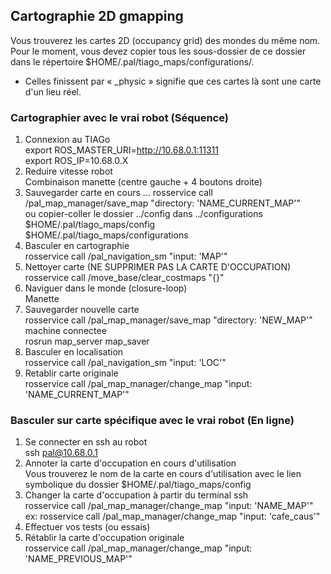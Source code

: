 ## Cartographie 2D gmapping
Vous trouverez les cartes 2D (occupancy grid) des mondes du même nom.<br>
Pour le moment, vous devez copier tous les sous-dossier de ce dossier dans le répertoire $HOME/.pal/tiago_maps/configurations/. <br>
* Celles finissent par « _physic » signifie que ces cartes là sont une carte d'un lieu réel.

### Cartographier avec le vrai robot (Séquence)
1. Connexion au TIAGo <br>
  export ROS_MASTER_URI=http://10.68.0.1:11311 <br>
  export ROS_IP=10.68.0.X
2. Reduire vitesse robot <br>
  Combinaison manette (centre gauche + 4 boutons droite)
3. Sauvegarder carte en cours ...
  rosservice call /pal_map_manager/save_map "directory: 'NAME_CURRENT_MAP'" <br>
  ou copier-coller le dossier ../config dans ../configurations <br>
    $HOME/.pal/tiago_maps/config <br>
    $HOME/.pal/tiago_maps/configurations <br>
4. Basculer en cartographie <br>
  rosservice call /pal_navigation_sm "input: 'MAP'" <br>
5. Nettoyer carte (NE SUPPRIMER PAS LA CARTE D'OCCUPATION) <br>
  rosservice call /move_base/clear_costmaps "{}" <br>
6. Naviguer dans le monde (closure-loop) <br>
  Manette <br>
7. Sauvegarder nouvelle carte <br>
    rosservice call /pal_map_manager/save_map "directory: 'NEW_MAP'" <br>
  machine connectee <br>
    rosrun map_server map_saver <br>
8. Basculer en localisation <br>
  rosservice call /pal_navigation_sm "input: 'LOC'" <br>
9. Retablir carte originale <br>
  rosservice call /pal_map_manager/change_map "input: 'NAME_CURRENT_MAP'" <br>

### Basculer sur carte spécifique avec le vrai robot (En ligne)
1. Se connecter en ssh au robot <br>
   ssh pal@10.68.0.1 <br>
2. Annoter la carte d'occupation en cours d'utilisation <br>
   Vous trouverez le nom de la carte en cours d'utilisation avec le lien symbolique du dossier $HOME/.pal/tiago_maps/config <br>
3. Changer la carte d'occupation à partir du terminal ssh <br>
   rosservice call /pal_map_manager/change_map "input: 'NAME_MAP'" <br>
   ex: rosservice call /pal_map_manager/change_map "input: 'cafe_caus'" <br>
4. Effectuer vos tests (ou essais) <br>
5. Rétablir la carte d'occupation originale <br>
   rosservice call /pal_map_manager/change_map "input: 'NAME_PREVIOUS_MAP'" <br>
